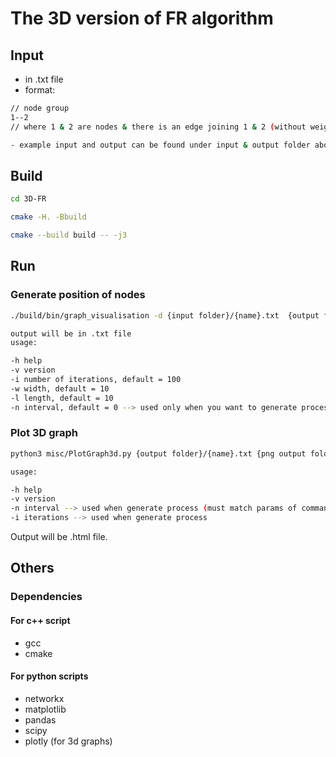 # The 3D version of FR algorithm
## Input
- in .txt file 
- format:
```bash
// node group
1--2
// where 1 & 2 are nodes & there is an edge joining 1 & 2 (without weight)

- example input and output can be found under input & output folder above
```
## Build
```bash
cd 3D-FR

cmake -H. -Bbuild

cmake --build build -- -j3
```
## Run
### Generate position of nodes
```bash
./build/bin/graph_visualisation -d {input folder}/{name}.txt  {output folder}/{name}.txt

output will be in .txt file
usage:

-h help 
-v version 
-i number of iterations, default = 100 
-w width, default = 10 
-l length, default = 10 
-n interval, default = 0 --> used only when you want to generate process 
```

### Plot 3D graph
```bash
python3 misc/PlotGraph3d.py {output folder}/{name}.txt {png output folder}/{name}.html

usage: 

-h help 
-v version 
-n interval --> used when generate process (must match params of command that generate position of nodes)
-i iterations --> used when generate process
```
Output will be .html file.
## Others
### Dependencies 

#### For c++ script

- gcc
- cmake

#### For python scripts

- networkx 
- matplotlib
- pandas
- scipy
- plotly (for 3d graphs)
